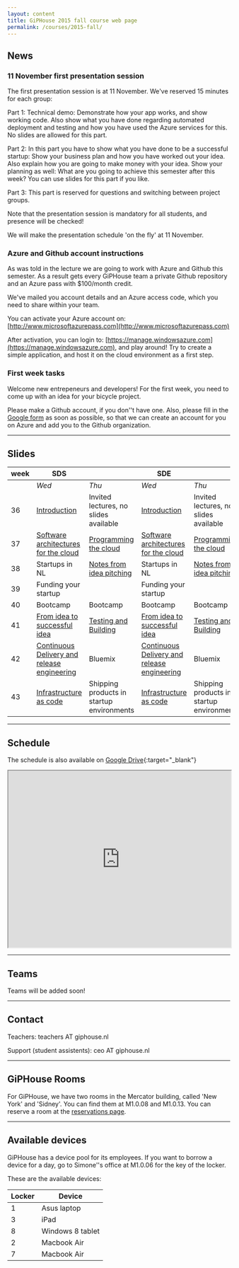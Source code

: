 ```yaml
---
layout: content
title: GiPHouse 2015 fall course web page
permalink: /courses/2015-fall/
---
```


News
---------------------

### 11 November first presentation session ###
The first presentation session is at 11 November. We've reserved 15 minutes for each group:

Part 1: Technical demo: Demonstrate how your app works, and show
working code. Also show what you have done regarding automated
deployment and testing and how you have used the Azure services for
this. No slides are allowed for this part.

Part 2: In this part you have to show what you have done to be a
successful startup: Show your business plan and how you have worked
out your idea. Also explain how you are going to make money with your
idea. Show your planning as well: What are you going to achieve this
semester after this week? You can use slides for this part if you
like.

Part 3: This part is reserved for questions and switching between
project groups.

Note that the presentation session is mandatory for all students, and
presence will be checked!

We will make the presentation schedule 'on the fly' at 11 November.

### Azure and Github account instructions ### 
As was told in the lecture we are going to work with Azure and Github this
semester. As a result gets every GiPHouse team a private Github repository and
an Azure pass with $100/month credit.

We've mailed you account details and an Azure access code, which you need to share
within your team.

You can activate your Azure account on:
[http://www.microsoftazurepass.com](http://www.microsoftazurepass.com)

After activation, you can login to:
[https://manage.windowsazure.com](https://manage.windowsazure.com), and play
around! Try to create a simple application, and host it on the cloud environment
as a first step. 

### First week tasks ###
Welcome new entrepeneurs and developers! For the first week, you need to come up
with an idea for your bicycle project.

Please make a Github account, if you don''t have one. Also, please fill in the
[Google form](http://goo.gl/forms/ZcXhM78w9i) as soon as possible, 
so that we can create an account for you on Azure and add you to the Github 
organization.

***

Slides
------

| week | SDS |     | SDE |     |
|------|-----|-----|-----|-----|
|      | *Wed* | *Thu* | *Wed* | *Thu* |
| 36   | [Introduction](https://drive.google.com/open?id=0B6Zf71MLHzExbklha3VoZXVwUW8) | Invited lectures, no slides available  | [Introduction](https://drive.google.com/open?id=0B6Zf71MLHzExbklha3VoZXVwUW8) | Invited lectures, no slides available |
| 37   | [Software architectures for the cloud](https://drive.google.com/open?id=0B6Zf71MLHzExRGMtMGt5akE0SUE) | [Programming the cloud](https://drive.google.com/open?id=0B6Zf71MLHzExRU4talhwR1dKb28)  | [Software architectures for the cloud](https://drive.google.com/open?id=0B6Zf71MLHzExRGMtMGt5akE0SUE) | [Programming the cloud](https://drive.google.com/open?id=0B6Zf71MLHzExRU4talhwR1dKb28)|
| 38   | Startups in NL | [Notes from idea pitching](https://drive.google.com/open?id=0B6Zf71MLHzExT0Z3LVB4MEZGZE0) |  Startups in NL |[Notes from idea pitching](https://drive.google.com/open?id=0B6Zf71MLHzExT0Z3LVB4MEZGZE0) |
| 39   | Funding your startup | | Funding your startup | |
| 40   | Bootcamp | Bootcamp | Bootcamp | Bootcamp |
| 41   | [From idea to successful idea](https://drive.google.com/file/d/0B8I2nnZnb2Jpc2FibXZqMzhZMXc/view?usp=sharing)	 | [Testing and Building](https://drive.google.com/open?id=0B6Zf71MLHzExZkEzUjB0Mlc5V0E)	 | [From idea to successful idea](https://drive.google.com/file/d/0B8I2nnZnb2Jpc2FibXZqMzhZMXc/view?usp=sharing)|  [Testing and Building](https://drive.google.com/open?id=0B6Zf71MLHzExZkEzUjB0Mlc5V0E) |
| 42   | [Continuous Delivery and release engineering](https://drive.google.com/open?id=0B6Zf71MLHzExSGdGZVVzd0tZTjQ) | Bluemix  | [Continuous Delivery and release engineering](https://drive.google.com/open?id=0B6Zf71MLHzExSGdGZVVzd0tZTjQ)  | Bluemix |
| 43   | [Infrastructure as code](https://drive.google.com/open?id=0B6Zf71MLHzExM2pCSkZhenYwS2M) | Shipping products in startup environments | [Infrastructure as code](https://drive.google.com/open?id=0B6Zf71MLHzExM2pCSkZhenYwS2M) | Shipping products in startup environments |

***

Schedule
--------
The schedule is also available on [Google Drive](https://docs.google.com/spreadsheets/d/1TBm2N4-du8Qb4L2JGDqDSfXNFwN5u7qSzniuqBBGBrE/pubhtml?gid=884926167&amp;single=true&amp;widget=true&amp;headers=false){:target="_blank"}

<iframe src="https://docs.google.com/spreadsheets/d/1TBm2N4-du8Qb4L2JGDqDSfXNFwN5u7qSzniuqBBGBrE/pubhtml?gid=884926167&amp;single=true&amp;widget=true&amp;headers=false" width="100%" height="400"></iframe> 

***

Teams
-----
Teams will be added soon!

***

Contact
-------
Teachers: teachers AT giphouse.nl

Support (student assistents): ceo AT giphouse.nl

***

GiPHouse Rooms
-----------------
For GiPHouse, we have two rooms in the Mercator building, called 'New York' and 'Sidney'. You can find them at M1.0.08 and M1.0.13. You can reserve a room at the [reservations page](http://reservations.giphouse.nl).

***

Available devices
-----------------
GiPHouse has a device pool for its employees. If you want to borrow a device for a day, go to Simone''s office at M1.0.06 for the key of the locker.

These are the available devices:

Locker | Device  
------ | ------
1      | Asus laptop
3      | iPad
8      | Windows 8 tablet
2      | Macbook Air
7      | Macbook Air


